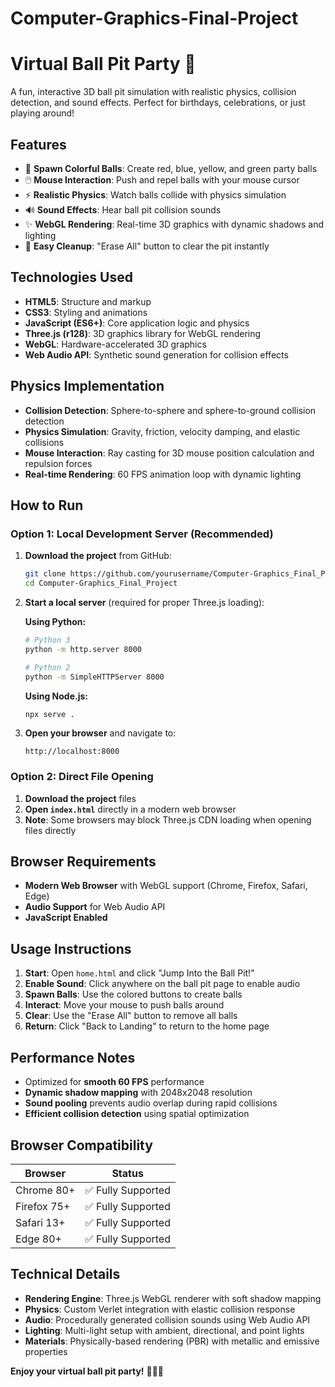 # Computer-Graphics-Final-Project
# Virtual Ball Pit Party 🎈

A fun, interactive 3D ball pit simulation with realistic physics, collision detection, and sound effects. Perfect for birthdays, celebrations, or just playing around!

## Features

- 🔴 **Spawn Colorful Balls**: Create red, blue, yellow, and green party balls
- 🖱️ **Mouse Interaction**: Push and repel balls with your mouse cursor
- ⚡ **Realistic Physics**: Watch balls collide with physics simulation
- 🔊 **Sound Effects**: Hear ball pit collision sounds
- ✨ **WebGL Rendering**: Real-time 3D graphics with dynamic shadows and lighting
- 🧹 **Easy Cleanup**: "Erase All" button to clear the pit instantly

## Technologies Used

- **HTML5**: Structure and markup
- **CSS3**: Styling and animations
- **JavaScript (ES6+)**: Core application logic and physics
- **Three.js (r128)**: 3D graphics library for WebGL rendering
- **WebGL**: Hardware-accelerated 3D graphics
- **Web Audio API**: Synthetic sound generation for collision effects

## Physics Implementation

- **Collision Detection**: Sphere-to-sphere and sphere-to-ground collision detection
- **Physics Simulation**: Gravity, friction, velocity damping, and elastic collisions
- **Mouse Interaction**: Ray casting for 3D mouse position calculation and repulsion forces
- **Real-time Rendering**: 60 FPS animation loop with dynamic lighting

## How to Run

### Option 1: Local Development Server (Recommended)

1. **Download the project** from GitHub:
   ```bash
   git clone https://github.com/yourusername/Computer-Graphics_Final_Project.git
   cd Computer-Graphics_Final_Project
   ```

2. **Start a local server** (required for proper Three.js loading):
   
   **Using Python:**
   ```bash
   # Python 3
   python -m http.server 8000
   
   # Python 2
   python -m SimpleHTTPServer 8000
   ```
   
   **Using Node.js:**
   ```bash
   npx serve .
   ```

3. **Open your browser** and navigate to:
   ```
   http://localhost:8000
   ```

### Option 2: Direct File Opening

1. **Download the project** files
2. **Open `index.html`** directly in a modern web browser
3. **Note**: Some browsers may block Three.js CDN loading when opening files directly

## Browser Requirements

- **Modern Web Browser** with WebGL support (Chrome, Firefox, Safari, Edge)
- **Audio Support** for Web Audio API
- **JavaScript Enabled**

## Usage Instructions

1. **Start**: Open `home.html` and click "Jump Into the Ball Pit!"
2. **Enable Sound**: Click anywhere on the ball pit page to enable audio
3. **Spawn Balls**: Use the colored buttons to create balls
4. **Interact**: Move your mouse to push balls around
5. **Clear**: Use the "Erase All" button to remove all balls
6. **Return**: Click "Back to Landing" to return to the home page

## Performance Notes

- Optimized for **smooth 60 FPS** performance
- **Dynamic shadow mapping** with 2048x2048 resolution
- **Sound pooling** prevents audio overlap during rapid collisions
- **Efficient collision detection** using spatial optimization

## Browser Compatibility

| Browser | Status |
|---------|--------|
| Chrome 80+ | ✅ Fully Supported |
| Firefox 75+ | ✅ Fully Supported |
| Safari 13+ | ✅ Fully Supported |
| Edge 80+ | ✅ Fully Supported |

## Technical Details

- **Rendering Engine**: Three.js WebGL renderer with soft shadow mapping
- **Physics**: Custom Verlet integration with elastic collision response
- **Audio**: Procedurally generated collision sounds using Web Audio API
- **Lighting**: Multi-light setup with ambient, directional, and point lights
- **Materials**: Physically-based rendering (PBR) with metallic and emissive properties

**Enjoy your virtual ball pit party!** 🎊🎈🎉
